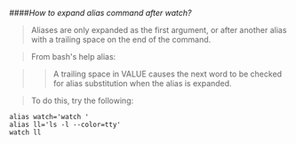 ####_How to expand alias command after watch?_

>Aliases are only expanded as the first argument, or after another alias with a trailing space on the end of the command.

>From bash's help alias:

>>A trailing space in VALUE causes the next word to be checked for alias substitution when the alias is expanded.

>To do this, try the following:
```
alias watch='watch '
alias ll='ls -l --color=tty'
watch ll
```